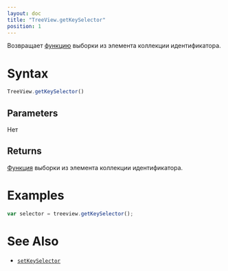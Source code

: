 ```yaml
---
layout: doc
title: "TreeView.getKeySelector"
position: 1
---
```


Возвращает [функцию](../../../Core/Script/) выборки из элемента коллекции идентификатора.

# Syntax

```js
TreeView.getKeySelector()
```

## Parameters

Нет

## Returns

[Функция](../../../Core/Script/) выборки из элемента коллекции идентификатора.

# Examples

```js
var selector = treeview.getKeySelector();
```

# See Also

* [`setKeySelector`](../TreeView.setKeySelector/)

